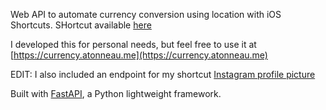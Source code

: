 Web API to automate currency conversion using location with iOS Shortcuts. SHortcut available [here](https://routinehub.co/shortcut/10315/)



I developed this for personal needs, but feel free to use it at [https://currency.atonneau.me](https://currency.atonneau.me)

EDIT: I also included an endpoint for my shortcut [Instagram profile picture](https://routinehub.co/shortcut/11730/)



Built with [FastAPI](https://fastapi.tiangolo.com/), a Python lightweight framework.

